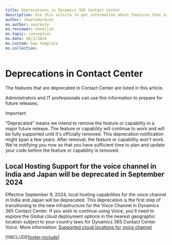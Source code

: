 ```yaml
---
title: Deprecations in Dynamics 365 Contact Center
description: Use this article to get information about features that are deprecated in Dynamics 365 Contact Center.
author: shwetamurkute
ms.author: smurkute
ms.reviewer: nenellim
ms.topic: conceptual
ms.date: 08/1/2024
ms.custom: bap-template
ms.collection:
---
```


# Deprecations in Contact Center

The features that are deprecated in Contact Center are listed in this article.

Administrators and IT professionals can use this information to prepare for future releases.

> [!IMPORTANT]
> "Deprecated" means we intend to remove the feature or capability in a major future release. The feature or capability will continue to work and will be fully supported until it's officially removed. This deprecation notification might span a few years. After removal, the feature or capability won't work. We're notifying you now so that you have sufficient time to plan and update your code before the feature or capability is removed.

## Local Hosting Support for the voice channel in India and Japan will be deprecated in September 2024

Effective September 9, 2024, local hosting capabilities for the voice channel in India and Japan will be deprecated. This deprecation is the first step of transitioning to the new infrastructure for the Voice Channel in Dynamics 365 Contact Center. If you wish to continue using Voice, you'll need to explore the Global cloud deployment options in the nearest geographic location subject to your country laws for Dynamics 365 Contact Center Voice. More information: [Supported cloud locations for voice channel](../administer/voice-channel-region-availability.md)

[!INCLUDE[footer-include](../../includes/footer-banner.md)]